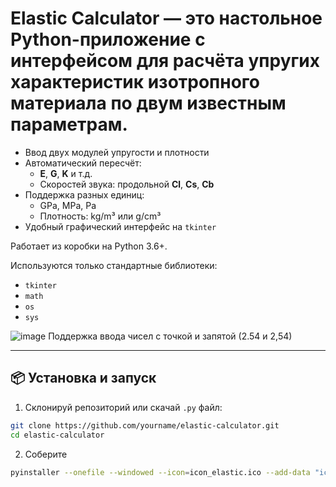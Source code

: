 # Elastic Calculator — это настольное Python-приложение с интерфейсом для расчёта упругих характеристик изотропного материала по двум известным параметрам.

- Ввод двух модулей упругости и плотности
- Автоматический пересчёт:
  - **E**, **G**, **K** и т.д.
  - Скоростей звука: продольной **Cl**, **Cs**, **Cb**
- Поддержка разных единиц:
  - GPa, MPa, Pa
  - Плотность: kg/m³ или g/cm³
- Удобный графический интерфейс на `tkinter`

Работает из коробки на Python 3.6+.

Используются только стандартные библиотеки:
- `tkinter`
- `math`
- `os`
- `sys`

![image](https://github.com/user-attachments/assets/862a9b9d-733e-43b4-aa26-e52feb023a16)
Поддержка ввода чисел с точкой и запятой (2.54 и 2,54)

---

## 📦 Установка и запуск

1. Склонируй репозиторий или скачай `.py` файл:

```bash
git clone https://github.com/yourname/elastic-calculator.git
cd elastic-calculator
```

2. Соберите
```bash
pyinstaller --onefile --windowed --icon=icon_elastic.ico --add-data "icon_elastic.ico;." elastic_calcs.py
```
